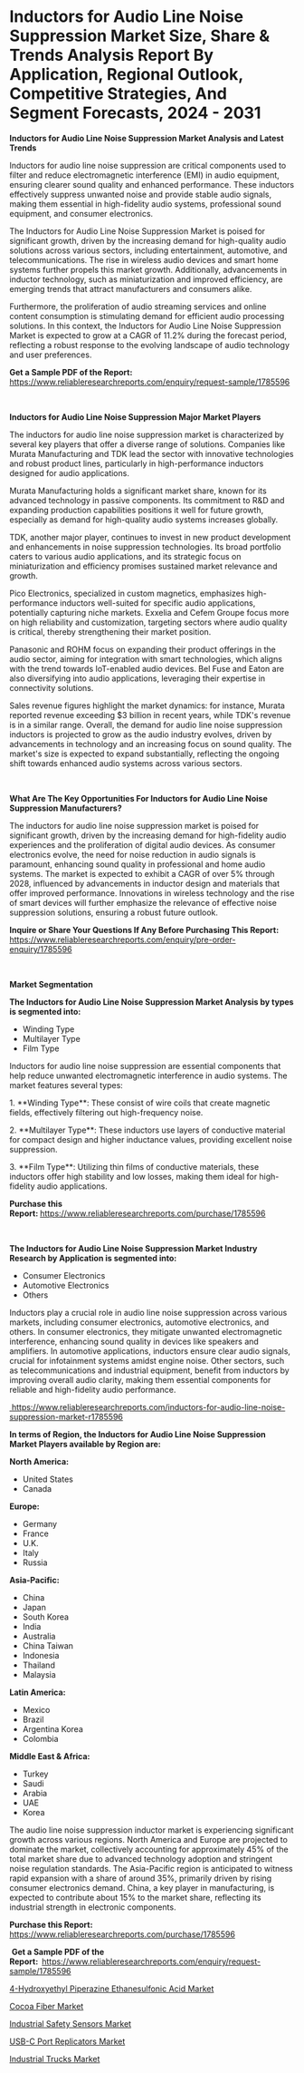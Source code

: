 <p><h1>Inductors for Audio Line Noise Suppression Market Size, Share & Trends Analysis Report By Application, Regional Outlook, Competitive Strategies, And Segment Forecasts, 2024 - 2031</h1></p><p><strong>Inductors for Audio Line Noise Suppression Market Analysis and Latest Trends</strong></p>
<p><p>Inductors for audio line noise suppression are critical components used to filter and reduce electromagnetic interference (EMI) in audio equipment, ensuring clearer sound quality and enhanced performance. These inductors effectively suppress unwanted noise and provide stable audio signals, making them essential in high-fidelity audio systems, professional sound equipment, and consumer electronics.</p><p>The Inductors for Audio Line Noise Suppression Market is poised for significant growth, driven by the increasing demand for high-quality audio solutions across various sectors, including entertainment, automotive, and telecommunications. The rise in wireless audio devices and smart home systems further propels this market growth. Additionally, advancements in inductor technology, such as miniaturization and improved efficiency, are emerging trends that attract manufacturers and consumers alike.</p><p>Furthermore, the proliferation of audio streaming services and online content consumption is stimulating demand for efficient audio processing solutions. In this context, the Inductors for Audio Line Noise Suppression Market is expected to grow at a CAGR of 11.2% during the forecast period, reflecting a robust response to the evolving landscape of audio technology and user preferences.</p></p>
<p><strong>Get a Sample PDF of the Report:&nbsp;</strong> <a href="https://www.reliableresearchreports.com/enquiry/request-sample/1785596?utm_campaign=37&utm_medium=2&utm_source=Github&utm_content=ia&utm_term=08102024&utm_id=inductors-for-audio-line-noise-suppression">https://www.reliableresearchreports.com/enquiry/request-sample/1785596</a></p>
<p>&nbsp;</p>
<p><strong>Inductors for Audio Line Noise Suppression Major Market Players</strong></p>
<p><p>The inductors for audio line noise suppression market is characterized by several key players that offer a diverse range of solutions. Companies like Murata Manufacturing and TDK lead the sector with innovative technologies and robust product lines, particularly in high-performance inductors designed for audio applications.</p><p>Murata Manufacturing holds a significant market share, known for its advanced technology in passive components. Its commitment to R&D and expanding production capabilities positions it well for future growth, especially as demand for high-quality audio systems increases globally.</p><p>TDK, another major player, continues to invest in new product development and enhancements in noise suppression technologies. Its broad portfolio caters to various audio applications, and its strategic focus on miniaturization and efficiency promises sustained market relevance and growth.</p><p>Pico Electronics, specialized in custom magnetics, emphasizes high-performance inductors well-suited for specific audio applications, potentially capturing niche markets. Exxelia and Cefem Groupe focus more on high reliability and customization, targeting sectors where audio quality is critical, thereby strengthening their market position.</p><p>Panasonic and ROHM focus on expanding their product offerings in the audio sector, aiming for integration with smart technologies, which aligns with the trend towards IoT-enabled audio devices. Bel Fuse and Eaton are also diversifying into audio applications, leveraging their expertise in connectivity solutions.</p><p>Sales revenue figures highlight the market dynamics: for instance, Murata reported revenue exceeding $3 billion in recent years, while TDK's revenue is in a similar range. Overall, the demand for audio line noise suppression inductors is projected to grow as the audio industry evolves, driven by advancements in technology and an increasing focus on sound quality. The market's size is expected to expand substantially, reflecting the ongoing shift towards enhanced audio systems across various sectors.</p></p>
<p>&nbsp;</p>
<p><strong>What Are The Key Opportunities For Inductors for Audio Line Noise Suppression Manufacturers?</strong></p>
<p><p>The inductors for audio line noise suppression market is poised for significant growth, driven by the increasing demand for high-fidelity audio experiences and the proliferation of digital audio devices. As consumer electronics evolve, the need for noise reduction in audio signals is paramount, enhancing sound quality in professional and home audio systems. The market is expected to exhibit a CAGR of over 5% through 2028, influenced by advancements in inductor design and materials that offer improved performance. Innovations in wireless technology and the rise of smart devices will further emphasize the relevance of effective noise suppression solutions, ensuring a robust future outlook.</p></p>
<p><strong>Inquire or Share Your Questions If Any Before Purchasing This Report:</strong> <a href="https://www.reliableresearchreports.com/enquiry/pre-order-enquiry/1785596?utm_campaign=37&utm_medium=2&utm_source=Github&utm_content=ia&utm_term=08102024&utm_id=inductors-for-audio-line-noise-suppression">https://www.reliableresearchreports.com/enquiry/pre-order-enquiry/1785596</a></p>
<p>&nbsp;</p>
<p><strong>Market Segmentation</strong></p>
<p><strong>The Inductors for Audio Line Noise Suppression Market Analysis by types is segmented into:</strong></p>
<p><ul><li>Winding Type</li><li>Multilayer Type</li><li>Film Type</li></ul></p>
<p><p>Inductors for audio line noise suppression are essential components that help reduce unwanted electromagnetic interference in audio systems. The market features several types: </p><p>1. **Winding Type**: These consist of wire coils that create magnetic fields, effectively filtering out high-frequency noise.  </p><p>2. **Multilayer Type**: These inductors use layers of conductive material for compact design and higher inductance values, providing excellent noise suppression.  </p><p>3. **Film Type**: Utilizing thin films of conductive materials, these inductors offer high stability and low losses, making them ideal for high-fidelity audio applications.</p></p>
<p><strong>Purchase this Report:&nbsp;</strong><a href="https://www.reliableresearchreports.com/purchase/1785596?utm_campaign=37&utm_medium=2&utm_source=Github&utm_content=ia&utm_term=08102024&utm_id=inductors-for-audio-line-noise-suppression">https://www.reliableresearchreports.com/purchase/1785596</a></p>
<p>&nbsp;</p>
<p><strong>The Inductors for Audio Line Noise Suppression Market Industry Research by Application is segmented into:</strong></p>
<p><ul><li>Consumer Electronics</li><li>Automotive Electronics</li><li>Others</li></ul></p>
<p><p>Inductors play a crucial role in audio line noise suppression across various markets, including consumer electronics, automotive electronics, and others. In consumer electronics, they mitigate unwanted electromagnetic interference, enhancing sound quality in devices like speakers and amplifiers. In automotive applications, inductors ensure clear audio signals, crucial for infotainment systems amidst engine noise. Other sectors, such as telecommunications and industrial equipment, benefit from inductors by improving overall audio clarity, making them essential components for reliable and high-fidelity audio performance.</p></p>
<p><a href="https://www.reliableresearchreports.com/inductors-for-audio-line-noise-suppression-market-r1785596?utm_campaign=37&utm_medium=2&utm_source=Github&utm_content=ia&utm_term=08102024&utm_id=inductors-for-audio-line-noise-suppression">&nbsp;https://www.reliableresearchreports.com/inductors-for-audio-line-noise-suppression-market-r1785596</a></p>
<p><strong>In terms of Region, the Inductors for Audio Line Noise Suppression Market Players available by Region are:</strong></p>
<p>
    <p> <strong> North America: </strong>
        <ul>
            <li>United States</li>
            <li>Canada</li>
        </ul>
        </p> 
    <p> <strong> Europe: </strong>
        <ul>
            <li>Germany</li>
            <li>France</li>
            <li>U.K.</li>
            <li>Italy</li>
            <li>Russia</li>
        </ul>
        </p> 
    <p> <strong> Asia-Pacific: </strong>
        <ul>
            <li>China</li>
            <li>Japan</li>
            <li>South Korea</li>
            <li>India</li>
            <li>Australia</li>
            <li>China Taiwan</li>
            <li>Indonesia</li>
            <li>Thailand</li>
            <li>Malaysia</li>
        </ul>
        </p> 
    <p> <strong> Latin America: </strong>
        <ul>
            <li>Mexico</li>
            <li>Brazil</li>
            <li>Argentina Korea</li>
            <li>Colombia</li>
        </ul>
        </p> 
    <p> <strong> Middle East & Africa: </strong>
        <ul>
            <li>Turkey</li>
            <li>Saudi</li>
            <li>Arabia</li>
            <li>UAE</li>
            <li>Korea</li>
        </ul>
    </p>
    </p>
<p><p>The audio line noise suppression inductor market is experiencing significant growth across various regions. North America and Europe are projected to dominate the market, collectively accounting for approximately 45% of the total market share due to advanced technology adoption and stringent noise regulation standards. The Asia-Pacific region is anticipated to witness rapid expansion with a share of around 35%, primarily driven by rising consumer electronics demand. China, a key player in manufacturing, is expected to contribute about 15% to the market share, reflecting its industrial strength in electronic components.</p></p>
<p><strong>Purchase this Report: </strong><a href="https://www.reliableresearchreports.com/purchase/1785596?utm_campaign=37&utm_medium=2&utm_source=Github&utm_content=ia&utm_term=08102024&utm_id=inductors-for-audio-line-noise-suppression">https://www.reliableresearchreports.com/purchase/1785596</a></p>
<p>&nbsp;<strong>Get a Sample PDF of the Report:&nbsp;&nbsp;</strong><a href="https://www.reliableresearchreports.com/enquiry/request-sample/1785596?utm_campaign=37&utm_medium=2&utm_source=Github&utm_content=ia&utm_term=08102024&utm_id=inductors-for-audio-line-noise-suppression">https://www.reliableresearchreports.com/enquiry/request-sample/1785596</a></p>
<p><strong></strong></p>
<p><p><a href="https://github.com/jennyt6m/Market-Research-Report-List-1/blob/main/4-hydroxyethyl-piperazine-ethanesulfonic-acid-market.md?utm_campaign=37&utm_medium=2&utm_source=Github&utm_content=ia&utm_term=08102024&utm_id=inductors-for-audio-line-noise-suppression">4-Hydroxyethyl Piperazine Ethanesulfonic Acid Market</a></p><p><a href="https://issuu.com/reportprime-2/docs/cocoa-fiber-market-size-2030.pptx_09113b67d031d6?utm_campaign=37&utm_medium=2&utm_source=Github&utm_content=ia&utm_term=08102024&utm_id=inductors-for-audio-line-noise-suppression">Cocoa Fiber Market</a></p><p><a href="https://www.linkedin.com/pulse/disruption-innovation-industrial-safety-sensors-industry-6rtxe?utm_campaign=37&utm_medium=2&utm_source=Github&utm_content=ia&utm_term=08102024&utm_id=inductors-for-audio-line-noise-suppression">Industrial Safety Sensors Market</a></p><p><a href="https://github.com/MegiMusaj575/Market-Research-Report-List-1/blob/main/usb-c-port-replicators-market.md?utm_campaign=37&utm_medium=2&utm_source=Github&utm_content=ia&utm_term=08102024&utm_id=inductors-for-audio-line-noise-suppression">USB-C Port Replicators Market</a></p><p><a href="https://www.linkedin.com/pulse/industrial-trucks-market-global-insights-regional-analysis-ovmge?utm_campaign=37&utm_medium=2&utm_source=Github&utm_content=ia&utm_term=08102024&utm_id=inductors-for-audio-line-noise-suppression">Industrial Trucks Market</a></p></p>